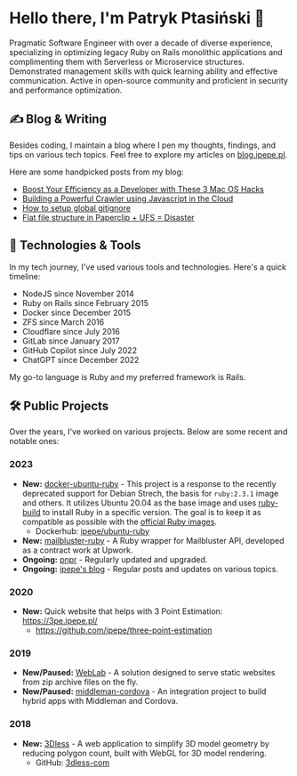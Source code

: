 # Hello there, I'm Patryk Ptasiński 👋

Pragmatic Software Engineer with over a decade of diverse experience, specializing in optimizing legacy Ruby on Rails monolithic applications and complimenting them with Serverless or Microservice structures. Demonstrated management skills with quick learning ability and effective communication. Active in open-source community and proficient in security and performance optimization.

## ✍️ Blog & Writing

Besides coding, I maintain a blog where I pen my thoughts, findings, and tips on various tech topics. Feel free to explore my articles on [blog.ipepe.pl](https://blog.ipepe.pl/).

Here are some handpicked posts from my blog:

- [Boost Your Efficiency as a Developer with These 3 Mac OS Hacks](https://blog.ipepe.pl/2022/10/09/my-3-mac-os-hacks-that-help-developers/)
- [Building a Powerful Crawler using Javascript in the Cloud](https://blog.ipepe.pl/2021/04/06/javascript-cloud-crawler/)
- [How to setup global gitignore](https://blog.ipepe.pl/2020/11/11/global-gitignore/)
- [Flat file structure in Paperclip + UFS = Disaster](https://blog.ipepe.pl/2017/02/10/paperclip-ufs-disaster/)

## 🔧 Technologies & Tools

In my tech journey, I've used various tools and technologies. Here's a quick timeline:

- NodeJS since November 2014
- Ruby on Rails since February 2015
- Docker since December 2015
- ZFS since March 2016
- Cloudflare since July 2016
- GitLab since January 2017
- GitHub Copilot since July 2022
- ChatGPT since December 2022

My go-to language is Ruby and my preferred framework is Rails.

## 🛠️ Public Projects

Over the years, I've worked on various projects. Below are some recent and notable ones:

### 2023

* **New:** [docker-ubuntu-ruby](https://github.com/ipepe-oss/docker-ubuntu-ruby) - This project is a response to the recently deprecated support for Debian Strech, the basis for `ruby:2.3.1` image and others. It utilizes Ubuntu 20.04 as the base image and uses [ruby-build](https://github.com/rbenv/ruby-build) to install Ruby in a specific version. The goal is to keep it as compatible as possible with the [official Ruby images](https://hub.docker.com/_/ruby).
  * Dockerhub: [ipepe/ubuntu-ruby](https://hub.docker.com/r/ipepe/ubuntu-ruby/tags)
* **New:** [mailbluster-ruby](https://github.com/ipepe-oss/mailbluster-ruby) - A Ruby wrapper for Mailbluster API, developed as a contract work at Upwork.
* **Ongoing:** [pnpr](https://github.com/ipepe/pnpr) - Regularly updated and upgraded.
* **Ongoing:** [ipepe's blog](https://blog.ipepe.pl) - Regular posts and updates on various topics.

### 2020

* **New:** Quick website that helps with 3 Point Estimation: <https://3pe.ipepe.pl/>
  * <https://github.com/ipepe/three-point-estimation>

### 2019

* **New/Paused:** [WebLab](https://github.com/ipepe/WebLab) - A solution designed to serve static websites from zip archive files on the fly.
* **New/Paused:** [middleman-cordova](https://github.com/ipepe/middleman-cordova) - An integration project to build hybrid apps with Middleman and Cordova.

### 2018

* **New:** [3Dless](https://3dless.com) - A web application to simplify 3D model geometry by reducing polygon count, built with WebGL for 3D model rendering.
  * GitHub: [3dless-com](https://github.com/ipepe/3dless-com)
